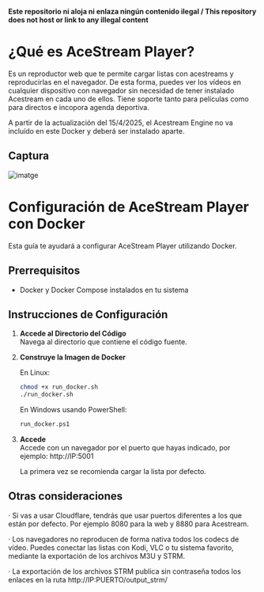 **Este repositorio ni aloja ni enlaza ningún contenido ilegal / This repository does not host or link to any illegal content**

# ¿Qué es AceStream Player?

Es un reproductor web que te permite cargar listas con acestreams y reproducirlas en el navegador. De esta forma, puedes ver los vídeos en cualquier dispositivo con navegador sin necesidad de tener instalado Acestream en cada uno de ellos. Tiene soporte tanto para películas como para directos e incopora agenda deportiva.

A partir de la actualización del 15/4/2025, el Acestream Engine no va incluído en este Docker y deberá ser instalado aparte.

## Captura

![imatge](https://github.com/user-attachments/assets/c696fadf-049a-4e53-acb8-3255f3c799f7)


# Configuración de AceStream Player con Docker

Esta guía te ayudará a configurar AceStream Player utilizando Docker.

## Prerrequisitos

- Docker y Docker Compose instalados en tu sistema

## Instrucciones de Configuración

1. **Accede al Directorio del Código**  
   Navega al directorio que contiene el código fuente. 

2. **Construye la Imagen de Docker**
   
   En Linux:
   ```bash
   chmod +x run_docker.sh
   ./run_docker.sh
   ```
   
   En Windows usando PowerShell:
   ```bash
   run_docker.ps1
   ```
   
4. **Accede**  
   Accede con un navegador por el puerto que hayas indicado, por ejemplo: http://IP:5001
   
   La primera vez se recomienda cargar la lista por defecto. 

## Otras consideraciones

· Si vas a usar Cloudflare, tendrás que usar puertos diferentes a los que están por defecto. Por ejemplo 8080 para la web y 8880 para Acestream. 

· Los navegadores no reproducen de forma nativa todos los codecs de vídeo. Puedes conectar las listas con Kodi, VLC o tu sistema favorito, mediante la exportación de los archivos M3U y STRM.

· La exportación de los archivos STRM publica sin contraseña todos los enlaces en la ruta http://IP:PUERTO/output_strm/

